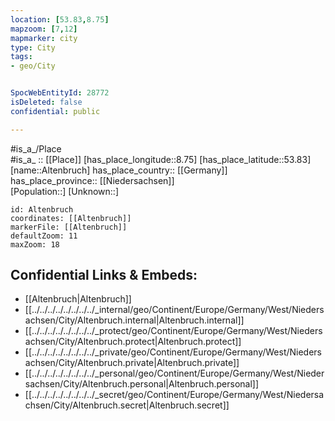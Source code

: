 ```yaml
---
location: [53.83,8.75] 
mapzoom: [7,12] 
mapmarker: city 
type: City
tags:
- geo/City


SpocWebEntityId: 28772
isDeleted: false
confidential: public

---
```

#is_a_/Place  
#is_a_ :: [[Place]] 
[has_place_longitude::8.75] 
[has_place_latitude::53.83] 
[name::Altenbruch] 
has_place_country:: [[Germany]]  
has_place_province:: [[Niedersachsen]]  
[Population::] 
[Unknown::] 


```leaflet
id: Altenbruch
coordinates: [[Altenbruch]] 
markerFile: [[Altenbruch]] 
defaultZoom: 11 
maxZoom: 18
```


## Confidential Links & Embeds: 
- [[Altenbruch|Altenbruch]]  
- [[../../../../../../../../_internal/geo/Continent/Europe/Germany/West/Niedersachsen/City/Altenbruch.internal|Altenbruch.internal]] 
- [[../../../../../../../../_protect/geo/Continent/Europe/Germany/West/Niedersachsen/City/Altenbruch.protect|Altenbruch.protect]] 
- [[../../../../../../../../_private/geo/Continent/Europe/Germany/West/Niedersachsen/City/Altenbruch.private|Altenbruch.private]] 
- [[../../../../../../../../_personal/geo/Continent/Europe/Germany/West/Niedersachsen/City/Altenbruch.personal|Altenbruch.personal]] 
- [[../../../../../../../../_secret/geo/Continent/Europe/Germany/West/Niedersachsen/City/Altenbruch.secret|Altenbruch.secret]] 
